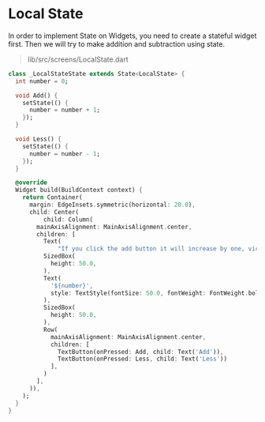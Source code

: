 # Local State

In order to implement State on Widgets, you need to create a stateful widget first. Then we will try to make addition and subtraction using state.

> lib/src/screens/LocalState.dart

```dart
class _LocalStateState extends State<LocalState> {
  int number = 0;

  void Add() {
    setState(() {
      number = number + 1;
    });
  }

  void Less() {
    setState(() {
      number = number - 1;
    });
  }

  @override
  Widget build(BuildContext context) {
    return Container(
      margin: EdgeInsets.symmetric(horizontal: 20.0),
      child: Center(
          child: Column(
        mainAxisAlignment: MainAxisAlignment.center,
        children: [
          Text(
              "If you click the add button it will increase by one, vice versa if you click the less button it will decrease by one"),
          SizedBox(
            height: 50.0,
          ),
          Text(
            '${number}',
            style: TextStyle(fontSize: 50.0, fontWeight: FontWeight.bold),
          ),
          SizedBox(
            height: 50.0,
          ),
          Row(
            mainAxisAlignment: MainAxisAlignment.center,
            children: [
              TextButton(onPressed: Add, child: Text('Add')),
              TextButton(onPressed: Less, child: Text('Less'))
            ],
          )
        ],
      )),
    );
  }
}
```

